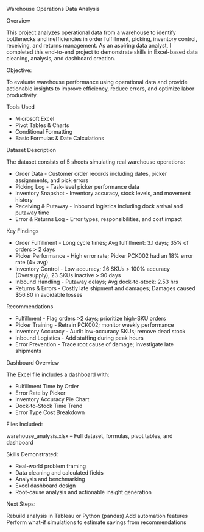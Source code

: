 Warehouse Operations Data Analysis

Overview

This project analyzes operational data from a warehouse to identify bottlenecks and inefficiencies in order fulfillment, picking, inventory control, receiving, and returns management. As an aspiring data analyst, I completed this end-to-end project to demonstrate skills in Excel-based data cleaning, analysis, and dashboard creation.

Objective:

To evaluate warehouse performance using operational data and provide actionable insights to improve efficiency, reduce errors, and optimize labor productivity.

Tools Used
- Microsoft Excel
- Pivot Tables & Charts
- Conditional Formatting
- Basic Formulas & Date Calculations

Dataset Description

The dataset consists of 5 sheets simulating real warehouse operations:

- Order Data - Customer order records including dates, picker assignments, and pick errors
- Picking Log -	Task-level picker performance data
- Inventory Snapshot - Inventory accuracy, stock levels, and movement history
- Receiving & Putaway - Inbound logistics including dock arrival and putaway time
- Error & Returns Log -	Error types, responsibilities, and cost impact

Key Findings

- Order Fulfillment	- Long cycle times; Avg fulfillment: 3.1 days; 35% of orders > 2 days
- Picker Performance -	High error rate;	Picker PCK002 had an 18% error rate (4× avg)
- Inventory Control	- Low accuracy; 26 SKUs > 100% accuracy (Oversupply), 23 SKUs inactive > 90 days
- Inbound Handling -	Putaway delays;	Avg dock-to-stock: 2.53 hrs
- Returns & Errors -	Costly late shipment and damages;	Damages caused $56.80 in avoidable losses

Recommendations

- Fulfillment -	Flag orders >2 days; prioritize high-SKU orders
- Picker Training -	Retrain PCK002; monitor weekly performance
- Inventory Accuracy -	Audit low-accuracy SKUs; remove dead stock
- Inbound Logistics -	Add staffing during peak hours
- Error Prevention -	Trace root cause of damage; investigate late shipments

Dashboard Overview

The Excel file includes a dashboard with:
- Fulfillment Time by Order
- Error Rate by Picker
- Inventory Accuracy Pie Chart
- Dock-to-Stock Time Trend
- Error Type Cost Breakdown
  
Files Included:

warehouse_analysis.xlsx – Full dataset, formulas, pivot tables, and dashboard

Skills Demonstrated:

- Real-world problem framing
- Data cleaning and calculated fields
- Analysis and benchmarking
- Excel dashboard design
- Root-cause analysis and actionable insight generation

Next Steps:

Rebuild analysis in Tableau or Python (pandas)
Add automation features
Perform what-if simulations to estimate savings from recommendations

